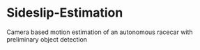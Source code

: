 # Sideslip-Estimation
Camera based motion estimation of an autonomous racecar with preliminary object detection 
